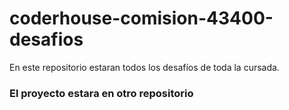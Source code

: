 # coderhouse-comision-43400-desafios
En este repositorio estaran todos los desafíos de toda la cursada.

### El proyecto estara en otro repositorio 
